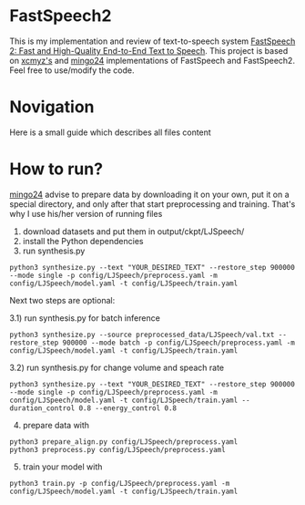 # FastSpeech2
This is my implementation and review of text-to-speech system [FastSpeech 2: Fast and High-Quality End-to-End Text to Speech](https://github.com/xcmyz/FastSpeech). This project is based on [xcmyz's](https://github.com/xcmyz/FastSpeech) and [mingo24](https://github.com/ming024/FastSpeech2/tree/d4e79eb52e8b01d24703b2dfc0385544092958f3) implementations of FastSpeech and FastSpeech2. 
Feel free to use/modify the code.

# Novigation
Here is a small guide which describes all files content


# How to run?

[mingo24](https://github.com/ming024/FastSpeech2/tree/d4e79eb52e8b01d24703b2dfc0385544092958f3) advise to prepare data by downloading it on your own, put it on a special directory, and only after that start preprocessing and training. That's why I use his/her version of running files

1) download datasets and put them in output/ckpt/LJSpeech/
2) install the Python dependencies
3) run synthesis.py
```
python3 synthesize.py --text "YOUR_DESIRED_TEXT" --restore_step 900000 --mode single -p config/LJSpeech/preprocess.yaml -m config/LJSpeech/model.yaml -t config/LJSpeech/train.yaml
```
Next two steps are optional:

3.1) run synthesis.py for batch inference
```
python3 synthesize.py --source preprocessed_data/LJSpeech/val.txt --restore_step 900000 --mode batch -p config/LJSpeech/preprocess.yaml -m config/LJSpeech/model.yaml -t config/LJSpeech/train.yaml
```

3.2) run synthesis.py for change volume and speach rate
```
python3 synthesize.py --text "YOUR_DESIRED_TEXT" --restore_step 900000 --mode single -p config/LJSpeech/preprocess.yaml -m config/LJSpeech/model.yaml -t config/LJSpeech/train.yaml --duration_control 0.8 --energy_control 0.8
```
4) prepare data with
```
python3 prepare_align.py config/LJSpeech/preprocess.yaml
python3 preprocess.py config/LJSpeech/preprocess.yaml
```
5) train your model with
```
python3 train.py -p config/LJSpeech/preprocess.yaml -m config/LJSpeech/model.yaml -t config/LJSpeech/train.yaml
```
